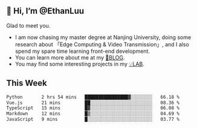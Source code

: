 ## 👋 Hi, I’m @EthanLuu

Glad to meet you.

- I am now chasing my master degree at Nanjing University, doing some research about 「Edge Computing & Video Transmission」, and I also spend my spare time learning front-end development.
- You can learn more about me at my [📝BLOG](https://blog.ethanloo.cn).
- You may find some interesting projects in my [💡LAB](https://lab.ethanloo.cn).

## This Week
<!--START_SECTION:waka-->

```txt
Python       2 hrs 54 mins   ████████████████▓░░░░░░░░   66.18 %
Vue.js       21 mins         ██░░░░░░░░░░░░░░░░░░░░░░░   08.36 %
TypeScript   15 mins         █▓░░░░░░░░░░░░░░░░░░░░░░░   06.08 %
Markdown     12 mins         █▒░░░░░░░░░░░░░░░░░░░░░░░   04.69 %
JavaScript   9 mins          █░░░░░░░░░░░░░░░░░░░░░░░░   03.77 %
```

<!--END_SECTION:waka-->
